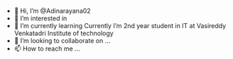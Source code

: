 - 👋 Hi, I’m @Adinarayana02
- 👀 I’m interested in
- 🌱 I’m currently learning  Currently I’m 2nd year student in IT at Vasireddy Venkatadri Institute of technology
- 💞️ I’m looking to collaborate on ...
- 📫 How to reach me ...

<!---
Adinarayana02/Adinarayana02 is a ✨ special ✨ repository because its `README.md` (this file) appears on your GitHub profile.
You can click the Preview link to take a look at your changes.
--->
